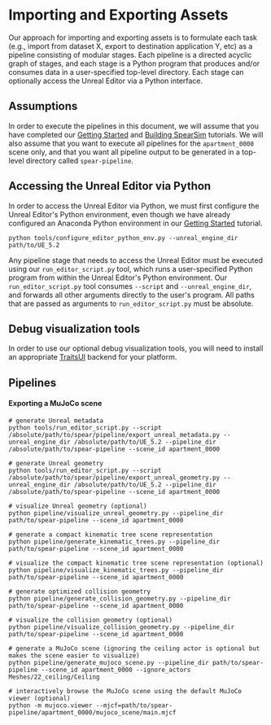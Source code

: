 # Importing and Exporting Assets

Our approach for importing and exporting assets is to formulate each task (e.g., import from dataset X, export to destination application Y, etc) as a pipeline consisting of modular stages. Each pipeline is a directed acyclic graph of stages, and each stage is a Python program that produces and/or consumes data in a user-specified top-level directory. Each stage can optionally access the Unreal Editor via a Python interface.

## Assumptions

In order to execute the pipelines in this document, we will assume that you have completed our [Getting Started](getting_started.md) and [Building SpearSim](building_spearsim.md) tutorials. We will also assume that you want to execute all pipelines for the `apartment_0000` scene only, and that you want all pipeline output to be generated in a top-level directory called `spear-pipeline`.

## Accessing the Unreal Editor via Python

In order to access the Unreal Editor via Python, we must first configure the Unreal Editor's Python environment, even though we have already configured an Anaconda Python environment in our [Getting Started](getting_started.md) tutorial.

```console
python tools/configure_editor_python_env.py --unreal_engine_dir path/to/UE_5.2
```

Any pipeline stage that needs to access the Unreal Editor must be executed using our `run_editor_script.py` tool, which runs a user-specified Python program from within the Unreal Editor's Python environment. Our `run_editor_script.py` tool consumes `--script` and `--unreal_engine_dir`, and forwards all other arguments directly to the user's program. All paths that are passed as arguments to `run_editor_script.py` must be absolute.

## Debug visualization tools

In order to use our optional debug visualization tools, you will need to install an appropriate [TraitsUI](https://docs.enthought.com/traitsui/#installation) backend for your platform.

## Pipelines

#### Exporting a MuJoCo scene

```console
# generate Unreal metadata
python tools/run_editor_script.py --script /absolute/path/to/spear/pipeline/export_unreal_metadata.py --unreal_engine_dir /absolute/path/to/UE_5.2 --pipeline_dir /absolute/path/to/spear-pipeline --scene_id apartment_0000

# generate Unreal geometry
python tools/run_editor_script.py --script /absolute/path/to/spear/pipeline/export_unreal_geometry.py --unreal_engine_dir /absolute/path/to/UE_5.2 --pipeline_dir /absolute/path/to/spear-pipeline --scene_id apartment_0000

# visualize Unreal geometry (optional)
python pipeline/visualize_unreal_geometry.py --pipeline_dir path/to/spear-pipeline --scene_id apartment_0000

# generate a compact kinematic tree scene representation
python pipeline/generate_kinematic_trees.py --pipeline_dir path/to/spear-pipeline --scene_id apartment_0000

# visualize the compact kinematic tree scene representation (optional)
python pipeline/visualize_kinematic_trees.py --pipeline_dir path/to/spear-pipeline --scene_id apartment_0000

# generate optimized collision geometry
python pipeline/generate_collision_geometry.py --pipeline_dir path/to/spear-pipeline --scene_id apartment_0000

# visualize the collision geometry (optional)
python pipeline/visualize_collision_geometry.py --pipeline_dir path/to/spear-pipeline --scene_id apartment_0000

# generate a MuJoCo scene (ignoring the ceiling actor is optional but makes the scene easier to visualize)
python pipeline/generate_mujoco_scene.py --pipeline_dir path/to/spear-pipeline --scene_id apartment_0000 --ignore_actors Meshes/22_ceiling/Ceiling

# interactively browse the MuJoCo scene using the default MuJoCo viewer (optional)
python -m mujoco.viewer --mjcf=path/to/spear-pipeline/apartment_0000/mujoco_scene/main.mjcf
```
